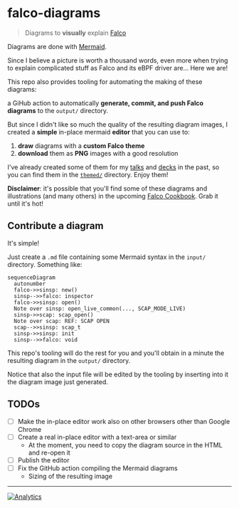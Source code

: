 # falco-diagrams

> Diagrams to **visually** explain [Falco](https://github.com/falcosecurity/falco)

Diagrams are done with [Mermaid](https://mermaid-js.github.io).

Since I believe a picture is worth a thousand words, even more when trying to explain complicated stuff as Falco and its eBPF driver are... Here we are!

This repo also provides tooling for automating the making of these diagrams:

a GiHub action to automatically **generate, commit, and push Falco diagrams** to the `output/` directory.

But since I didn't like so much the quality of the resulting diagram images, I created a **simple** in-place mermaid **editor** that you can use to:

1. **draw** diagrams with a **custom Falco theme**
2. **download** them as **PNG** images with a good resolution

I've already created some of them for my [talks](https://youtube.com/playlist?list=PL-YnLgW35W60wX9lhu6-a8ln4I9yfT1ug) and [decks](https://github.com/leodido/presentations) in the past, so you can find them in the [`themed/`](./themed) directory. Enjoy them!

**Disclaimer**: it's possible that you'll find some of these diagrams and illustrations (and many others) in the upcoming [Falco Cookbook](https://gum.co/falco). Grab it until it's hot!

## Contribute a diagram

It's simple!

Just create a `.md` file containing some Mermaid syntax in the `input/` directory. Something like:

```mermaid
sequenceDiagram
  autonumber
  falco->>sinsp: new()
  sinsp-->>falco: inspector
  falco->>sinsp: open()
  Note over sinsp: open_live_common(..., SCAP_MODE_LIVE)
  sinsp->>scap: scap_open()
  Note over scap: REF: SCAP OPEN
  scap-->>sinsp: scap_t
  sinsp->>sinsp: init
  sinsp-->>falco: void
```

This repo's tooling will do the rest for you and you'll obtain in a minute the resulting diagram in the `output/` directory.

Notice that also the input file will be edited by the tooling by inserting into it the diagram image just generated.

## TODOs

- [ ] Make the in-place editor work also on other browsers other than Google Chrome
- [ ] Create a real in-place editor with a text-area or similar
  - At the moment, you need to copy the diagram source in the HTML and re-open it
- [ ] Publish the editor
- [ ] Fix the GitHub action compiling the Mermaid diagrams
  - Sizing of the resulting image

---

[![Analytics](https://ga-beacon.appspot.com/UA-49657176-1/falco-diagrams?flat)](https://github.com/igrigorik/ga-beacon)
